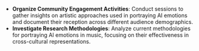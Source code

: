 - **Organize Community Engagement Activities**: Conduct sessions to gather insights on artistic approaches used in portraying AI emotions and document their reception across different audience demographics.
- **Investigate Research Methodologies**: Analyze current methodologies for portraying AI emotions in music, focusing on their effectiveness in cross-cultural representations.